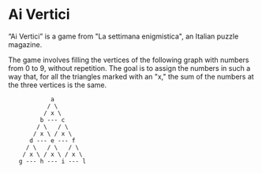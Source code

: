 # Ai Vertici
“Ai Vertici” is a game from "La settimana enigmistica", an Italian puzzle magazine.

The game involves filling the vertices of the following graph with numbers from 0 to 9, without repetition. The goal is to assign the numbers in such a way that, for all the triangles marked with an "x," the sum of the numbers at the three vertices is the same.

```
            a
           / \
          / x \
         b --- c
        / \   / \
       / x \ / x \
      d --- e --- f
     / \   / \   / \
    / x \ / x \ / x \
   g --- h --- i --- l
```

